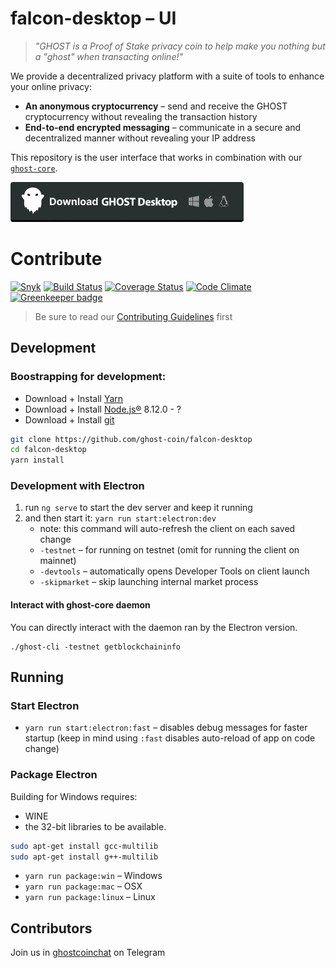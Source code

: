 # falcon-desktop – UI

> *"GHOST is a Proof of Stake privacy coin to help make you nothing but a "ghost" when transacting online!"*

We provide a decentralized privacy platform with a suite of tools to enhance your online privacy:

* **An anonymous cryptocurrency** – send and receive the GHOST cryptocurrency without revealing the transaction history
* **End-to-end encrypted messaging** – communicate in a secure and decentralized manner without revealing your IP address

This repository is the user interface that works in combination with our [`ghost-core`](https://github.com/ghost-coin/ghost-core).

[![Download the packaged wallet for Mac, Windows and Linux](download-button.png)](https://github.com/ghost-coin/falcon-desktop/releases)

# Contribute

[![Snyk](https://snyk.io/test/github/ghost-coin/falcon-desktop/badge.svg)](https://snyk.io/test/github/ghost-coin/falcon-desktop)
[![Build Status](https://travis-ci.org/ghost-coin/falcon-desktop.svg?branch=master)](https://travis-ci.org/ghost-coin/falcon-desktop)
[![Coverage Status](https://coveralls.io/repos/github/ghost-coin/falcon-desktop/badge.svg?branch=master)](https://coveralls.io/github/ghost-coin/falcon-desktop?branch=master)
[![Code Climate](https://codeclimate.com/github/ghost-coin/falcon-desktop/badges/gpa.svg)](https://codeclimate.com/github/ghost-coin/falcon-desktop)
[![Greenkeeper badge](https://badges.greenkeeper.io/ghost-coin/falcon-desktop.svg)](https://greenkeeper.io/)

> Be sure to read our [Contributing Guidelines](CONTRIBUTING.md) first

## Development

### Boostrapping for development:

* Download + Install [Yarn](https://classic.yarnpkg.com/en/docs/install)
* Download + Install [Node.js®](https://nodejs.org/) 8.12.0 - ?
* Download + Install [git](https://git-scm.com/)

```bash
git clone https://github.com/ghost-coin/falcon-desktop
cd falcon-desktop
yarn install
```

### Development with Electron

1. run `ng serve` to start the dev server and keep it running
2. and then start it: `yarn run start:electron:dev`
   * note: this command will auto-refresh the client on each saved change
   * `-testnet` – for running on testnet (omit for running the client on mainnet)
   * `-devtools` – automatically opens Developer Tools on client launch
   * `-skipmarket` – skip launching internal market process

#### Interact with ghost-core daemon

You can directly interact with the daemon ran by the Electron version.

```
./ghost-cli -testnet getblockchaininfo
```

## Running

### Start Electron

* `yarn run start:electron:fast` – disables debug messages for faster startup (keep in mind using `:fast` disables auto-reload of app on code change)

### Package Electron

Building for Windows requires:
* WINE
* the 32-bit libraries to be available.

```bash
sudo apt-get install gcc-multilib
sudo apt-get install g++-multilib
```


* `yarn run package:win` – Windows
* `yarn run package:mac` – OSX
* `yarn run package:linux` – Linux

## Contributors

Join us in [ghostcoinchat](https://t.me/ghostcoinbymcafee) on Telegram
